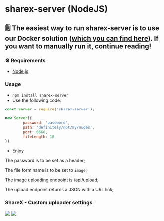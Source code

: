 # sharex-server (NodeJS)

## 🗒️ The easiest way to run sharex-server is to use our Docker solution ([which you can find here](https://github.com/authenticname/sharex-server/tree/master/docker)). If you want to manually run it, continue reading!


### ⚙️ Requirements
- [Node.js](https://nodejs.org/en)

### Usage
- `npm install sharex-server`
- Use the following code:
```js
const Server = require('sharex-server');

new Server({
        password: 'password',
        path: 'definitely/not/my/nudes',
        port: 6666,
        fileLength: 10
})
```
- Enjoy

The password is to be set as a header;

The file form name is to be set to `image`;

The image uploading endpoint is /api/upload;

The upload endpoint returns a JSON with a URL link;

### ShareX - Custom uploader settings

![](https://raw.githubusercontent.com/authenticname/sharex-server/master/assets/01.png)
![](https://raw.githubusercontent.com/authenticname/sharex-server/master/assets/02.png)